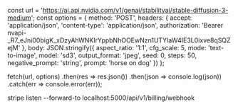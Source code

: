 const url = 'https://ai.api.nvidia.com/v1/genai/stabilityai/stable-diffusion-3-medium';
const options = {
  method: 'POST',
  headers: {
    accept: 'application/json',
    'content-type': 'application/json',
    authorization: 'Bearer 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'
  },
  body: JSON.stringify({
    aspect_ratio: '1:1',
    cfg_scale: 5,
    mode: 'text-to-image',
    model: 'sd3',
    output_format: 'jpeg',
    seed: 0,
    steps: 50,
    negative_prompt: 'string',
    prompt: 'horse on dog'
  })
};

fetch(url, options)
  .then(res => res.json())
  .then(json => console.log(json))
  .catch(err => console.error(err));


  stripe listen --forward-to localhost:5000/api/v1/billing/webhook